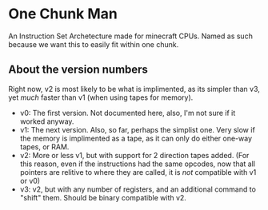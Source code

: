 # One Chunk Man

An Instruction Set Archetecture made for minecraft CPUs.
Named as such because we want this to easily fit within one chunk.

## About the version numbers

Right now, v2 is most likely to be what is implimented, as its simpler than v3,
yet _much_ faster than v1 (when using tapes for memory).

- v0: The first version. Not documented here, also, I'm not sure if it worked
anyway.
- v1: The next version. Also, so far, perhaps the simplist one. Very slow if
the memory is implimented as a tape, as it can only do either one-way tapes, or
RAM.
- v2: More or less v1, but with support for 2 direction tapes added. (For this
reason, even if the instructions had the same opcodes, now that all pointers
are relitive to where they are called, it is _not_ compatible with v1 or v0)
- v3: v2, but with any number of registers, and an additional command to
"shift" them. Should be binary compatible with v2.

